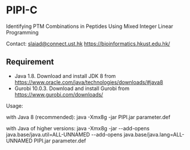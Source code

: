 # PIPI-C
Identifying PTM Combinations in Peptides Using Mixed Integer Linear Programming

Contact: slaiad@connect.ust.hk
https://bioinformatics.hkust.edu.hk/
 
## Requirement
- Java 1.8.
Download and install JDK 8 from https://www.oracle.com/java/technologies/downloads/#java8
- Gurobi 10.0.3.
Download and install Gurobi from https://www.gurobi.com/downloads/

Usage:

with Java 8 (recommended):
java -Xmx8g -jar PIPI.jar parameter.def

with Java of higher versions:
java -Xmx8g -jar --add-opens java.base/java.util=ALL-UNNAMED --add-opens java.base/java.lang=ALL-UNNAMED PIPI.jar parameter.def




